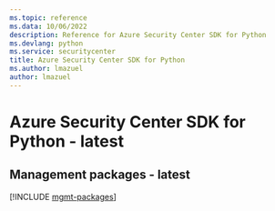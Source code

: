 ```yaml
---
ms.topic: reference
ms.data: 10/06/2022
description: Reference for Azure Security Center SDK for Python
ms.devlang: python
ms.service: securitycenter
title: Azure Security Center SDK for Python
ms.author: lmazuel
author: lmazuel
---
```

# Azure Security Center SDK for Python - latest

## Management packages - latest
[!INCLUDE [mgmt-packages](security-center-mgmt-index.md)]